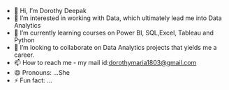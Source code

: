 - 👋 Hi, I’m Dorothy Deepak
- 👀 I’m interested in working with Data, which ultimately lead me into Data Analytics
- 🌱 I’m currently learning courses on Power BI, SQL,Excel, Tableau and Python
- 💞️ I’m looking to collaborate on Data Analytics projects that yields me a career.
- 📫 How to reach me - my mail id:dorothymaria1803@gmail.com
- 😄 Pronouns: ...She
- ⚡ Fun fact: ...

<!---
DorothyDeepak/DorothyDeepak is a ✨ special ✨ repository because its `README.md` (this file) appears on your GitHub profile.
You can click the Preview link to take a look at your changes.
--->
